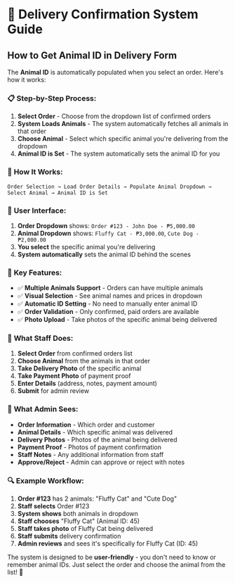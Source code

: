 # 🚚 Delivery Confirmation System Guide

## How to Get Animal ID in Delivery Form

The **Animal ID** is automatically populated when you select an order. Here's how it works:

### 📋 **Step-by-Step Process:**

1. **Select Order** - Choose from the dropdown list of confirmed orders
2. **System Loads Animals** - The system automatically fetches all animals in that order
3. **Choose Animal** - Select which specific animal you're delivering from the dropdown
4. **Animal ID is Set** - The system automatically sets the animal ID for you

### 🔄 **How It Works:**

```
Order Selection → Load Order Details → Populate Animal Dropdown → Select Animal → Animal ID is Set
```

### 📱 **User Interface:**

1. **Order Dropdown** shows: `Order #123 - John Doe - ₱5,000.00`
2. **Animal Dropdown** shows: `Fluffy Cat - ₱3,000.00`, `Cute Dog - ₱2,000.00`
3. **You select** the specific animal you're delivering
4. **System automatically** sets the animal ID behind the scenes

### 🎯 **Key Features:**

- ✅ **Multiple Animals Support** - Orders can have multiple animals
- ✅ **Visual Selection** - See animal names and prices in dropdown
- ✅ **Automatic ID Setting** - No need to manually enter animal ID
- ✅ **Order Validation** - Only confirmed, paid orders are available
- ✅ **Photo Upload** - Take photos of the specific animal being delivered

### 📸 **What Staff Does:**

1. **Select Order** from confirmed orders list
2. **Choose Animal** from the animals in that order
3. **Take Delivery Photo** of the specific animal
4. **Take Payment Photo** of payment proof
5. **Enter Details** (address, notes, payment amount)
6. **Submit** for admin review

### 👑 **What Admin Sees:**

- **Order Information** - Which order and customer
- **Animal Details** - Which specific animal was delivered
- **Delivery Photos** - Photos of the animal being delivered
- **Payment Proof** - Photos of payment confirmation
- **Staff Notes** - Any additional information from staff
- **Approve/Reject** - Admin can approve or reject with notes

### 🔍 **Example Workflow:**

1. **Order #123** has 2 animals: "Fluffy Cat" and "Cute Dog"
2. **Staff selects** Order #123
3. **System shows** both animals in dropdown
4. **Staff chooses** "Fluffy Cat" (Animal ID: 45)
5. **Staff takes photo** of Fluffy Cat being delivered
6. **Staff submits** delivery confirmation
7. **Admin reviews** and sees it's specifically for Fluffy Cat (ID: 45)

The system is designed to be **user-friendly** - you don't need to know or remember animal IDs. Just select the order and choose the animal from the list! 🎉

